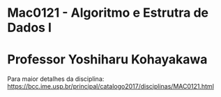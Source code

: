 # Mac0121 - Algoritmo e Estrutra de Dados I
# Professor Yoshiharu Kohayakawa
Para maior detalhes da disciplina: https://bcc.ime.usp.br/principal/catalogo2017/disciplinas/MAC0121.html
